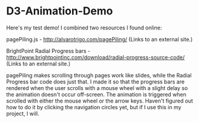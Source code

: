 # D3-Animation-Demo

Here's my test demo!  I combined two resources I found online:

pagePiling.js  -  http://alvarotrigo.com/pagePiling/ (Links to an external site.)

BrightPoint Radial Progress bars - http://www.brightpointinc.com/download/radial-progress-source-code/ (Links to an external site.)

pagePiling makes scrolling through pages work like slides, while the Radial Progress bar code does just that.  I made it so that the progress bars are rendered when the user scrolls with a mouse wheel with a slight delay so the animation doesn't occur off-screen.  The animation is triggered when scrolled with either the mouse wheel or the arrow keys.  Haven't figured out how to do it by clicking the navigation circles yet, but if I use this in my project, I will.